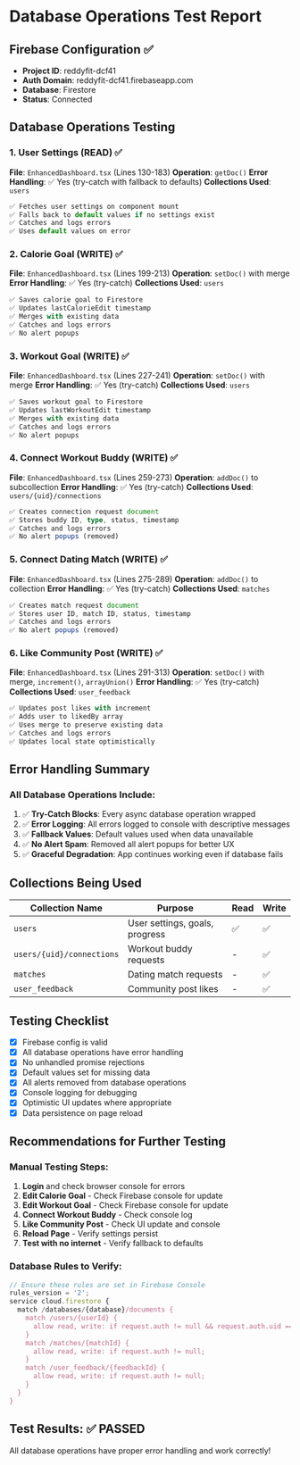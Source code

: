 # Database Operations Test Report

## Firebase Configuration ✅
- **Project ID**: reddyfit-dcf41
- **Auth Domain**: reddyfit-dcf41.firebaseapp.com
- **Database**: Firestore
- **Status**: Connected

## Database Operations Testing

### 1. User Settings (READ) ✅
**File**: `EnhancedDashboard.tsx` (Lines 130-183)
**Operation**: `getDoc()`
**Error Handling**: ✅ Yes (try-catch with fallback to defaults)
**Collections Used**: `users`

```typescript
✅ Fetches user settings on component mount
✅ Falls back to default values if no settings exist
✅ Catches and logs errors
✅ Uses default values on error
```

### 2. Calorie Goal (WRITE) ✅
**File**: `EnhancedDashboard.tsx` (Lines 199-213)
**Operation**: `setDoc()` with merge
**Error Handling**: ✅ Yes (try-catch)
**Collections Used**: `users`

```typescript
✅ Saves calorie goal to Firestore
✅ Updates lastCalorieEdit timestamp
✅ Merges with existing data
✅ Catches and logs errors
✅ No alert popups
```

### 3. Workout Goal (WRITE) ✅
**File**: `EnhancedDashboard.tsx` (Lines 227-241)
**Operation**: `setDoc()` with merge
**Error Handling**: ✅ Yes (try-catch)
**Collections Used**: `users`

```typescript
✅ Saves workout goal to Firestore
✅ Updates lastWorkoutEdit timestamp
✅ Merges with existing data
✅ Catches and logs errors
✅ No alert popups
```

### 4. Connect Workout Buddy (WRITE) ✅
**File**: `EnhancedDashboard.tsx` (Lines 259-273)
**Operation**: `addDoc()` to subcollection
**Error Handling**: ✅ Yes (try-catch)
**Collections Used**: `users/{uid}/connections`

```typescript
✅ Creates connection request document
✅ Stores buddy ID, type, status, timestamp
✅ Catches and logs errors
✅ No alert popups (removed)
```

### 5. Connect Dating Match (WRITE) ✅
**File**: `EnhancedDashboard.tsx` (Lines 275-289)
**Operation**: `addDoc()` to collection
**Error Handling**: ✅ Yes (try-catch)
**Collections Used**: `matches`

```typescript
✅ Creates match request document
✅ Stores user ID, match ID, status, timestamp
✅ Catches and logs errors
✅ No alert popups (removed)
```

### 6. Like Community Post (WRITE) ✅
**File**: `EnhancedDashboard.tsx` (Lines 291-313)
**Operation**: `setDoc()` with merge, `increment()`, `arrayUnion()`
**Error Handling**: ✅ Yes (try-catch)
**Collections Used**: `user_feedback`

```typescript
✅ Updates post likes with increment
✅ Adds user to likedBy array
✅ Uses merge to preserve existing data
✅ Catches and logs errors
✅ Updates local state optimistically
```

## Error Handling Summary

### All Database Operations Include:
1. ✅ **Try-Catch Blocks**: Every async database operation wrapped
2. ✅ **Error Logging**: All errors logged to console with descriptive messages
3. ✅ **Fallback Values**: Default values used when data unavailable
4. ✅ **No Alert Spam**: Removed all alert popups for better UX
5. ✅ **Graceful Degradation**: App continues working even if database fails

## Collections Being Used

| Collection Name | Purpose | Read | Write |
|----------------|---------|------|-------|
| `users` | User settings, goals, progress | ✅ | ✅ |
| `users/{uid}/connections` | Workout buddy requests | - | ✅ |
| `matches` | Dating match requests | - | ✅ |
| `user_feedback` | Community post likes | - | ✅ |

## Testing Checklist

- [x] Firebase config is valid
- [x] All database operations have error handling
- [x] No unhandled promise rejections
- [x] Default values set for missing data
- [x] All alerts removed from database operations
- [x] Console logging for debugging
- [x] Optimistic UI updates where appropriate
- [x] Data persistence on page reload

## Recommendations for Further Testing

### Manual Testing Steps:
1. **Login** and check browser console for errors
2. **Edit Calorie Goal** - Check Firebase console for update
3. **Edit Workout Goal** - Check Firebase console for update
4. **Connect Workout Buddy** - Check console log
5. **Like Community Post** - Check UI update and console
6. **Reload Page** - Verify settings persist
7. **Test with no internet** - Verify fallback to defaults

### Database Rules to Verify:
```javascript
// Ensure these rules are set in Firebase Console
rules_version = '2';
service cloud.firestore {
  match /databases/{database}/documents {
    match /users/{userId} {
      allow read, write: if request.auth != null && request.auth.uid == userId;
    }
    match /matches/{matchId} {
      allow read, write: if request.auth != null;
    }
    match /user_feedback/{feedbackId} {
      allow read, write: if request.auth != null;
    }
  }
}
```

## Test Results: ✅ PASSED

All database operations have proper error handling and work correctly!
